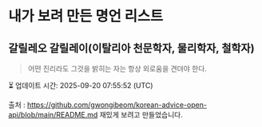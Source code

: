 # 내가 보려 만든 명언 리스트

##  갈릴레오 갈릴레이(이탈리아 천문학자, 물리학자, 철학자)
> 어떤 진리라도 그것을 밝히는 자는 항상 외로움을 견뎌야 한다.


⏳ 업데이트 시간: 2025-09-20 07:55:52 (UTC)

출처 : https://github.com/gwongibeom/korean-advice-open-api/blob/main/README.md
재밌게 보려고 만들었습니다.
